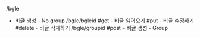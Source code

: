 /bgle
- 비글 생성 - No group
/bgle/bgleid
#get - 비글 읽어오기
#put - 비글 수정하기
#delete - 비글 삭제하기
/bgle/groupid
#post - 비글 생성 - Group